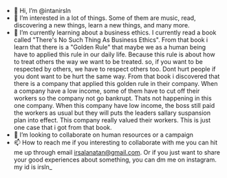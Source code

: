 - 👋 Hi, I’m @intanirsln
- 👀 I’m interested in a lot of things. Some of them are music, read, discovering a new things, learn a new things, and many more. 
- 🌱 I’m currently learning about a business ethics. I currently read a book called "There's No Such Thing As Business Ethics". From that book i learn that there is a "Golden Rule" that maybe we as a human being have to applied this rule in our daily life. Because this rule is about how to treat others the way we want to be treated. so, if you want to be respected by others, we have to respect others too. Dont hurt people if you dont want to be hurt the same way. 
From that book i discovered that there is a company that applied this golden rule in their company. When a company have a low income, some of them have to cut off their workers so the company not go bankrupt. Thats not happening in this one company.
When this company have low income, the boss still paid the workers as usual but they will puts the leaders sallary suspansion plan into effect. This company really valued their workers. This is just one case that i got from that book.  
- 💞️ I’m looking to collaborate on human resources or a campaign
- 📫 How to reach me if you interesting to collaborate with me you can hit me up through email irsalanatan@gmail.com. Or if you just want to share your good experiences about something, you can dm me on instagram. my id is irsln_


<!---
intanirsln/intanirsln is a ✨ special ✨ repository because its `README.md` (this file) appears on your GitHub profile.
You can click the Preview link to take a look at your changes.
--->
